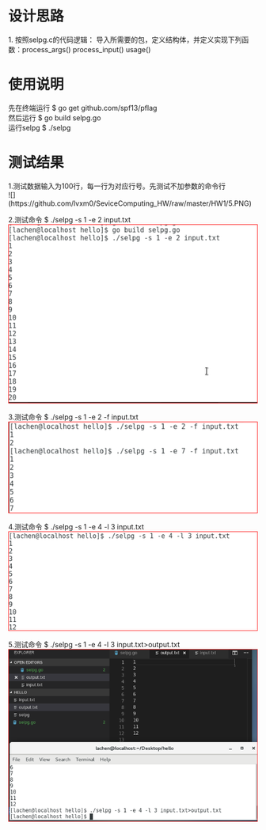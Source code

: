<h1>设计思路</h1>
1. 按照selpg.c的代码逻辑：
  导入所需要的包，定义结构体，并定义实现下列函数：process_args()	process_input() usage()<br>
<h1>使用说明</h1>
先在终端运行 $ go get github.com/spf13/pflag<br>
然后运行 $ go build selpg.go<br> 
运行selpg $ ./selpg<br>

<h1>测试结果</h1>
1.测试数据输入为100行，每一行为对应行号。先测试不加参数的命令行 <br>
![](https://github.com/lvxm0/SeviceComputing_HW/raw/master/HW1/5.PNG)

2.测试命令 $ ./selpg -s 1 -e 2 input.txt <br>
![](https://github.com/lvxm0/SeviceComputing_HW/raw/master/HW1/01.PNG)

3.测试命令 $ ./selpg -s 1 -e 2 -f input.txt <br>
![](https://github.com/lvxm0/SeviceComputing_HW/raw/master/HW1/02.PNG)


4.测试命令 $ ./selpg -s 1 -e 4 -l 3 input.txt <br>
![](https://github.com/lvxm0/SeviceComputing_HW/raw/master/HW1/03.PNG)


5.测试命令 $ ./selpg -s 1 -e 4 -l 3 input.txt>output.txt  <br>
![](https://github.com/lvxm0/SeviceComputing_HW/raw/master/HW1/04.PNG)

